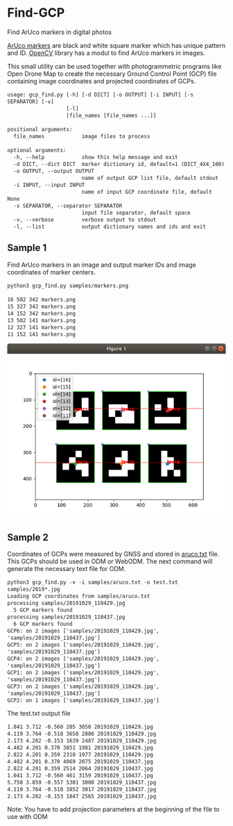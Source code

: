 # Find-GCP
Find ArUco markers in digital photos

[ArUco markers](http://chev.me/arucogen) are black and white square marker which has unique pattern and ID. [OpenCV](https://opencv.org) library has a modul to find ArUco markers in images.

This small utility can be used together with photogrammetric programs like Open Drone Map to create the necessary Ground Control Point (GCP) file containing image coordinates and projected coordinates of GCPs.

```
usage: gcp_find.py [-h] [-d DICT] [-o OUTPUT] [-i INPUT] [-s SEPARATOR] [-v]
                   [-l]
                   [file_names [file_names ...]]

positional arguments:
  file_names            image files to process

optional arguments:
  -h, --help            show this help message and exit
  -d DICT, --dict DICT  marker dictionary id, default=1 (DICT_4X4_100)
  -o OUTPUT, --output OUTPUT
                        name of output GCP list file, default stdout
  -i INPUT, --input INPUT
                        name of input GCP coordinate file, default None
  -s SEPARATOR, --separator SEPARATOR
                        input file separator, default space
  -v, --verbose         verbose output to stdout
  -l, --list            output dictionary names and ids and exit
```

## Sample 1

Find ArUco markers in an image and output marker IDs and image coordinates of marker centers.

```
python3 gcp_find.py samples/markers.png

16 502 342 markers.png
15 327 342 markers.png
14 152 342 markers.png
13 502 141 markers.png
12 327 141 markers.png
11 152 141 markers.png
```
![found markers](samples/found_markers.png)

## Sample 2

Coordinates of GCPs were measured by GNSS and stored in [aruco.txt](samples/aruco.txt) file. This GCPs should be used in ODM or WebODM. The next command will generate the necessary text file for ODM.

```
python3 gcp_find.py -v -i samples/aruco.txt -o test.txt samples/2019*.jpg
Loading GCP coordinates from samples/aruco.txt
processing samples/20191029_110429.jpg
  5 GCP markers found
processing samples/20191029_110437.jpg
  6 GCP markers found
GCP6: on 2 images ['samples/20191029_110429.jpg', 'samples/20191029_110437.jpg']
GCP5: on 2 images ['samples/20191029_110429.jpg', 'samples/20191029_110437.jpg']
GCP4: on 2 images ['samples/20191029_110429.jpg', 'samples/20191029_110437.jpg']
GCP1: on 2 images ['samples/20191029_110429.jpg', 'samples/20191029_110437.jpg']
GCP3: on 2 images ['samples/20191029_110429.jpg', 'samples/20191029_110437.jpg']
GCP2: on 1 images ['samples/20191029_110437.jpg']
```
The test.txt output file
```
1.041 3.712 -0.560 205 3050 20191029_110429.jpg
4.119 3.764 -0.518 3658 2886 20191029_110429.jpg
2.173 4.202 -0.153 1639 2487 20191029_110429.jpg
4.482 4.201 0.370 3851 1981 20191029_110429.jpg
2.822 4.201 0.359 2310 1977 20191029_110429.jpg
4.482 4.201 0.370 4069 2075 20191029_110437.jpg
2.822 4.201 0.359 2514 2064 20191029_110437.jpg
1.041 3.712 -0.560 461 3159 20191029_110437.jpg
5.758 3.859 -0.557 5301 3000 20191029_110437.jpg
4.119 3.764 -0.518 3852 3017 20191029_110437.jpg
2.173 4.202 -0.153 1847 2565 20191029_110437.jpg
```

Note: You have to add projection parameters at the beginning of the file to use with ODM
